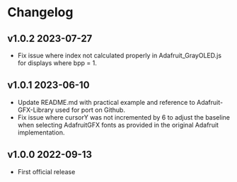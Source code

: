 # Changelog

## v1.0.2 2023-07-27

- Fix issue where index not calculated properly in Adafruit_GrayOLED.js for displays where bpp = 1.

## v1.0.1 2023-06-10

- Update README.md with practical example and reference to Adafruit-GFX-Library used for port on Github.
- Fix issue where cursorY was not incremented by 6 to adjust the baseline when selecting AdafruitGFX fonts as provided in the original Adafruit implementation.

## v1.0.0 2022-09-13

- First official release
